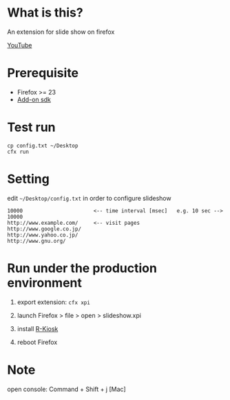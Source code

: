 # What is this?

An extension for slide show on firefox

[YouTube](http://www.youtube.com/watch?v=HvxzAbH4egc)

# Prerequisite

- Firefox >= 23
- [Add-on sdk](https://dev.mozilla.jp/addon-sdk-docs/dev-guide/tutorials/installation.html)



# Test run

    cp config.txt ~/Desktop
    cfx run

# Setting

edit `~/Desktop/config.txt` in order to configure slideshow

    10000                       <-- time interval [msec]   e.g. 10 sec --> 10000
    http://www.example.com/     <-- visit pages
    http://www.google.co.jp/
    http://www.yahoo.co.jp/
    http://www.gnu.org/
    

# Run under the production environment

1. export extension: `cfx xpi`

1. launch Firefox > file > open > slideshow.xpi

1. install [R-Kiosk](https://addons.mozilla.org/ja/firefox/addon/r-kiosk/?src=search)

1. reboot Firefox



# Note

open console: Command + Shift + j [Mac]
